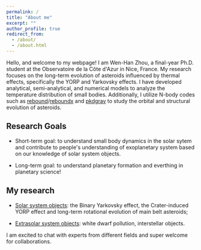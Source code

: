 ```yaml
---
permalink: /
title: "About me"
excerpt: ""
author_profile: true
redirect_from: 
  - /about/
  - /about.html
---
```


Hello, and welcome to my webpage! I am Wen-Han Zhou, a final-year Ph.D. student at the Observatoire de la Côte d'Azur in Nice, France. My research focuses on the long-term evolution of asteroids influenced by thermal effects, specifically the YORP and Yarkovsky effects. I have developed analytical, semi-analytical, and numerical models to analyze the temperature distribution of small bodies. Additionally, I utilize N-body codes such as [rebound](https://rebound.readthedocs.io/en/latest/)/[reboundx](https://reboundx.readthedocs.io/en/latest/) and [pkdgrav]() to study the orbital and structural evolution of asteroids. 

Research Goals
------
 
* Short-term goal: to understand small body dynamics in the solar sytem and contribute to people's understanding of exoplanetary system based on our knowledge of solar system objects. 

* Long-term goal: to understand planetary formation and everthing in planetary science! 

My research
-----

 * [Solar system objects](https://wh-zhou.github.io/solar_system): the Binary Yarkovsky effect, the Crater-induced YORP effect and long-term rotational evolution of main belt asteroids;

 * [Extrasolar system objects](https://wh-zhou.github.io/extrasolar_system/): white dwarf pollution, interstellar objects.

I am excited to chat with experts from different fields and super welcome for collaborations.



